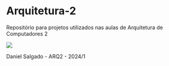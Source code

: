 # Arquitetura-2
Repositório para projetos utilizados nas aulas de Arquitetura de Computadores 2

<img src = "https://preview.redd.it/qkhtd5fh0zf21.jpg?auto=webp&s=824fb4d01fd3e378c2a6fa8dfd12bf0fb2999fc8">

Daniel Salgado - ARQ2 - 2024/1
